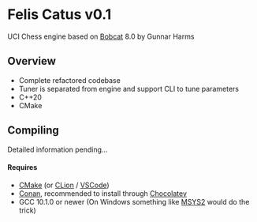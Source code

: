 # Felis Catus v0.1
UCI Chess engine based on [Bobcat](https://github.com/Bobcat/bobcat) 8.0 by Gunnar Harms



## Overview

- Complete refactored codebase
- Tuner is separated from engine and support CLI to tune parameters
- C++20
- CMake

## Compiling

Detailed information pending...

#### Requires

- [CMake](https://cmake.org/) (or [CLion](https://www.jetbrains.com/clion/) / [VSCode](https://code.visualstudio.com/))
- [Conan](https://conan.io/), recommended to install through [Chocolatey](https://chocolatey.org/)
- GCC 10.1.0 or newer (On Windows something like [MSYS2](https://www.msys2.org/) would do the trick)

